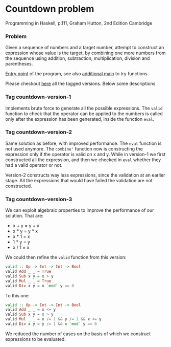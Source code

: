 # Countdown problem

Programming in Haskell, p.111, Graham Hutton, 2nd Edition Cambridge

### Problem

Given a sequence of numbers and a target number, attempt to construct an expression 
whose value is the target, by combining one more numbers from the sequence using 
addition, subtraction, multiplication, division and parentheses.

[Entry point](./app/Countdown.hs) of the program, see also [additional main](./app/Main.hs) to try functions.

Please checkout [here](https://github.com/francesco-losciale/haskell-countdown/tags) all the tagged versions.
Below some descriptions

### Tag countdown-version-1
Implements brute force to generate all the possible expressions. The `valid` function to check
 that the operator can be applied to the numbers is called only after the expression has been generated, 
 inside the function `eval`.

### Tag countdown-version-2 
Same solution as before, with improved performance. The `eval` function is not used anymore. 
The `combine'` function now is constructing the expression only if the operator is valid on x and y.
While in version-1 we first constructed all the expression, and then we checked in `eval` whether
they had a valid operator or not. 

Version-2 constructs way less expressions, since the validation at an earlier stage. All the expressions 
that would have failed the validation are not constructed.

### Tag countdown-version-3

We can exploit algebraic properties to improve the performance of our solution.
That are: 
- x + y = y + x
- x * y = y * x
- x * 1 = x
- 1 * y = y
- x / 1 = x

We could then refine the `valid` function from this version:
```haskell
valid :: Op -> Int -> Int -> Bool
valid Add _ _ = True
valid Sub x y = x > y
valid Mul _ _ = True
valid Div x y = x `mod` y == 0
```

To this one
```haskell
valid :: Op -> Int -> Int -> Bool
valid Add _ _ = x <= y
valid Sub x y = x > y
valid Mul _ _ = x /= 1 && y /= 1 && x <= y
valid Div x y = y /= 1 && x `mod` y == 0
```

We reduced the number of cases on the basis of which we construct expressions to be evaluated.